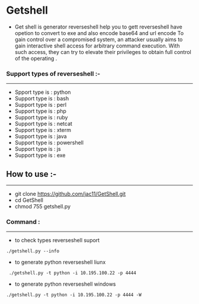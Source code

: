 # Getshell
* Get shell is  generator reverseshell  help you to gett reverseshell have opetion to convert to exe and also encode base64 and url encode 
To gain control over a compromised system, an attacker usually aims to gain interactive shell access for arbitrary command execution. With such access, they can try to elevate their privileges to obtain full control of the operating .
### Support types of reverseshell :-
------------------------------------------------
* Spport type  is :  python
* Support type is :  bash
* Support type is :  perl
* Support type is :  php
* Support type is :  ruby
* Support type is :  netcat
* Support type is :  xterm
* Support type is :  java
* Support type is :  powershell
* Support type is :  js
* Support type is :  exe
## How to use :- 
----------------------------------------
* git clone https://github.com/jac11/GetShell.git
* cd GetShell
* chmod 755 getshell.py
### Command :
---------------------------------
* to check types reverseshell suport
````
./getshell.py --info
````
* to generate python reverseshell liunx 
```
 ./getshell.py -t python -i 10.195.100.22 -p 4444
```
*  to generate python reverseshell windows
```
./getshell.py -t python -i 10.195.100.22 -p 4444 -W

```
